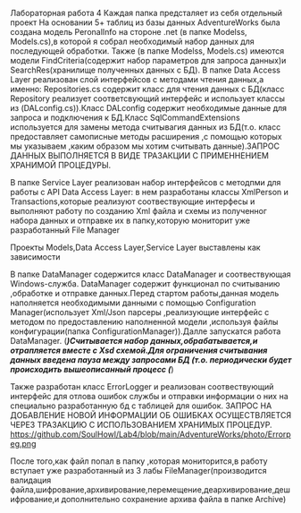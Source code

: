Лабораторная работа 4
Каждая папка предсталяет из себя отдельный проект
На основании 5+ таблиц из базы данных AdventureWorks  была создана  модель PeronalInfo на стороне .net (в папке Modelss, Models.cs),в которой я собрал необходимый набор данных для последующей обработки.
Также (в папке Modelss, Models.cs) имеются модели FindCriteria(содержит набор параметров для запроса данных)и SearchRes(хранилище полученных данных с БД).
В папке Data Access Layer реализован слой интерфейсов с методами чтения данных,а именно:
Repositories.cs содержит класс для чтения данных с БД(класс Repository реализует соответсвующий интерфейс и использует классы из (DALconfig.cs)).Класс DALconfig содержит необходимые данные для запроса и подключения к БД.Класс SqlCommandExtensions используется для замены метода считывагия данных из БД(т.о. класс предоставляет самописные методы расширения ,с помощью которых мы указываем ,каким образом мы хотим считывать данные).ЗАПРОС ДАННЫХ ВЫПОЛНЯЕТСЯ В ВИДЕ ТРАЗАКЦИИ С ПРИМЕННЕНИЕМ ХРАНИМОЙ ПРОЦЕДУРЫ.

В папке Service Layer реализован набор интерфейсов с методпми для работы с API Data Access Layer:
в нем разработаны классы XmlPerson и Transactions,которые реализуют соотвествующие интерфесы и выполняют работу по созданию Xml файла и схемы из полученног набора данных и отправке их в папку,которую мониторит уже разработанный File Manager

Проекты Models,Data Access Layer,Service Layer выставлены как зависимости

В папке DataManager содержится класс DataManager и соотвествующая Windows-служба. DataManager содержит функционал по считыванию ,обработке и отправке данных.Перед стартом работы,данная модель наполняется необходимыми данными с помощью Configuration Manager(использует Xml/Json парсеры ,реализующие интерфейс с методом по предоставлению наполненной модели ,используя файлы конфигурации(папка ConfigurationManager)).Далле запускатся работа DataManager. (***)Считывается набор данных,обрабатывается,и отрапляется вместе с Xsd схемой.Для ограничения считывания данных введена пауза между запросами БД (т.о. периодически будет происходить вышеописанный процесс (***)

Также разработан класс ErrorLogger и реализован соотвествующий интерфейс для отлова ошибок службы и отправки информации о них на специально разработанную бд с таблицей для ошибок.
ЗАПРОС НА ДОБАВЛЕНИЕ НОВОЙ ИНФОРМАЦИИ ОБ ОШИБКАХ ОСУЩЕСТВЛЯЕТСЯ ЧЕРЕЗ ТРАЗАКЦИЮ С ИСПОЛЬЗОВАНИЕМ ХРАНИМЫХ ПРОЦЕДУР.
https://github.com/SoulHowl/Lab4/blob/main/AdventureWorks/photo/Errorpeg.png


После того,как файл попал в папку ,которая мониторится,в работу вступает уже разработанный из 3 лабы FileManager(производится валидация файла,шифрование,архивирование,перемещение,деархивирование,дешифрование,и дополнительно сохранение архива файла в папке Archive)
